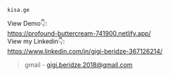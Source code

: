 ```
kisa.ge
```
View Demo👇: <br />
https://profound-buttercream-741900.netlify.app/ <br />
View my Linkedin👇: <br />
https://www.linkedin.com/in/gigi-beridze-367126214/ <br />


> gmail - gigi.beridze.2018@gmail.com<br /> 

<br />
